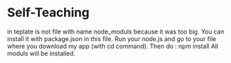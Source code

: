 # Self-Teaching

in teplate is not file with name node_moduls because it was too big.
You can install it with package.json in this file.
Run your node.js and go to your file where you download my app (with cd command). 
Then do : npm install 
All moduls will be installed.
